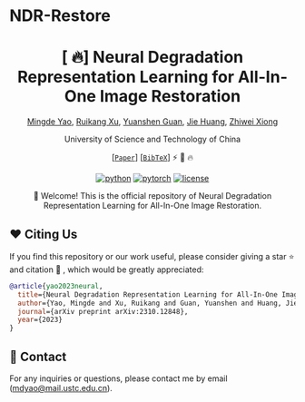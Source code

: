 # NDR-Restore 


<div align="center">

# [ :fire:] Neural Degradation Representation Learning for All-In-One Image Restoration
[Mingde Yao](https://mdyao.github.io/), [Ruikang Xu](https://scholar.google.com/citations?user=PulrrscAAAAJ&hl=en), [Yuanshen Guan](https://scholar.google.com/citations?user=Qhea-zsAAAAJ&hl=en), [Jie Huang](https://huangkevinj.github.io/), [Zhiwei Xiong](http://staff.ustc.edu.cn/~zwxiong/)

University of Science and Technology of China



[[`Paper`](https://arxiv.org/abs/2310.12848)] [[`BibTeX`](#heart-citing-us)] :zap: :rocket: :fire:

[![python](https://img.shields.io/badge/-Python_3.8_%7C_3.9_%7C_3.10-blue?logo=python&logoColor=white)](https://github.com/pre-commit/pre-commit)
[![pytorch](https://img.shields.io/badge/PyTorch-ee4c2c?logo=pytorch&logoColor=white)](https://pytorch.org/get-started/locally/)
[![license](https://img.shields.io/badge/License-MIT-green.svg?labelColor=gray)](#license)

:rocket: Welcome! This is the official repository of Neural Degradation Representation Learning for All-In-One Image Restoration. 

</div>



## :heart: Citing Us
If you find this repository or our work useful, please consider giving a star :star: and citation :t-rex: , which would be greatly appreciated:

```bibtex
@article{yao2023neural,
  title={Neural Degradation Representation Learning for All-In-One Image Restoration},
  author={Yao, Mingde and Xu, Ruikang and Guan, Yuanshen and Huang, Jie and Xiong, Zhiwei},
  journal={arXiv preprint arXiv:2310.12848},
  year={2023}
}
```



## :email: Contact

<!-- If you have any problem with the released code, please do not hesitate to open an issue.-->

For any inquiries or questions, please contact me by email (mdyao@mail.ustc.edu.cn). 

